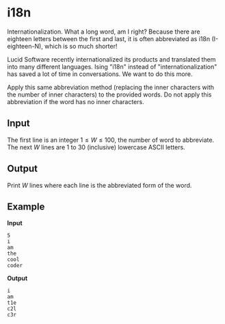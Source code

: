 # i18n

Internationalization.  What a long word, am I right?  Because there are
eighteen letters between the first and last, it is often abbreviated as i18n
(I-eighteen-N), which is so much shorter!

Lucid Software recently internationalized its products and translated them into
many different languages.  Ising "i18n" instead of "internationalization" has
saved a lot of time in conversations.  We want to do this more.

Apply this same abbreviation method (replacing the inner characters with the
number of inner characters) to the provided words.  Do not apply this
abbreviation if the word has no inner characters.


## Input

The first line is an integer $1 \leq W \leq 100$, the number of word to
abbreviate.  The next $W$ lines are 1 to 30 (inclusive) lowercase ASCII
letters.


## Output

Print $W$ lines where each line is the abbreviated form of the word.


## Example

**Input**

```
5
i
am
the
cool
coder
```

**Output**

```
i
am
t1e
c2l
c3r
```

